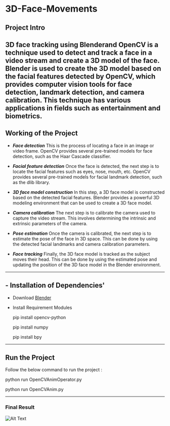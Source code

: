 # 3D-Face-Movements

## Project Intro
3D face tracking using **Blender**and **OpenCV** is a technique used to detect and track a face in a video stream and create a 3D model of the face. Blender is used to create the 3D model based on the facial features detected by OpenCV, which provides computer vision tools for face detection, landmark detection, and camera calibration. This technique has various applications in fields such as entertainment and biometrics.
--- 
## Working of the Project
- ***Face detection*** This is the process of locating a face in an image or video frame. OpenCV provides several pre-trained models for face detection, such as the Haar Cascade classifier.

- ***Facial feature detection*** Once the face is detected, the next step is to locate the facial features such as eyes, nose, mouth, etc. OpenCV provides several pre-trained models for facial landmark detection, such as the dlib library.

- ***3D face model construction*** In this step, a 3D face model is constructed based on the detected facial features. Blender provides a powerful 3D modeling environment that can be used to create a 3D face model.

- ***Camera calibration*** The next step is to calibrate the camera used to capture the video stream. This involves determining the intrinsic and extrinsic parameters of the camera.

- ***Pose estimation*** Once the camera is calibrated, the next step is to estimate the pose of the face in 3D space. This can be done by using the detected facial landmarks and camera calibration parameters.

- ***Face tracking*** Finally, the 3D face model is tracked as the subject moves their head. This can be done by using the estimated pose and updating the position of the 3D face model in the Blender environment.

---
## - Installation of Dependencies'

* Download [Blender](https://www.blender.org/download/)
* Install Requirement Modules

    pip install opencv-python

    pip install numpy

    pip install bpy

---

## Run the Project

Follow the below command to run the project :

  python run OpenCVAnimOperator.py

  python run OpenCVAnim.py

---
### Final Result

![Alt Text](3D-Face-Movements.gif)
